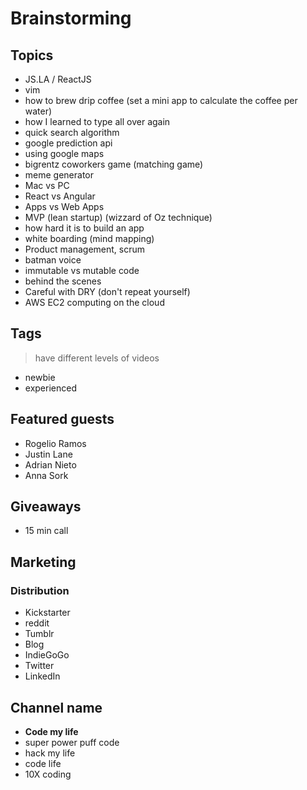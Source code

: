 # Brainstorming

## Topics

- JS.LA / ReactJS 
- vim
- how to brew drip coffee (set a mini app to calculate the coffee per water)
- how I learned to type all over again
- quick search algorithm
- google prediction api
- using google maps
- bigrentz coworkers game (matching game) 
- meme generator
- Mac vs PC
- React vs Angular
- Apps vs Web Apps
- MVP (lean startup) (wizzard of Oz technique)
- how hard it is to build an app
- white boarding (mind mapping)
- Product management, scrum
- batman voice
- immutable vs mutable code
- behind the scenes
- Careful with DRY (don't repeat yourself) 
- AWS EC2 computing on the cloud

## Tags
> have different levels of videos
- newbie
- experienced

## Featured guests
- Rogelio Ramos
- Justin Lane
- Adrian Nieto
- Anna Sork

## Giveaways
- 15 min call 

## Marketing

### Distribution
- Kickstarter
- reddit
- Tumblr
- Blog 
- IndieGoGo
- Twitter
- LinkedIn

## Channel name
- **Code my life**
- super power puff code
- hack my life
- code life
- 10X coding


